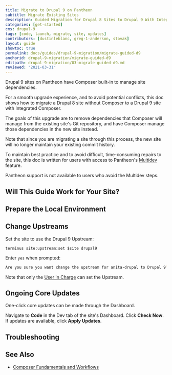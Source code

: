 ```yaml
---
title: Migrate to Drupal 9 on Pantheon
subtitle: Migrate Existing Sites
description: Guided Migration for Drupal 8 Sites to Drupal 9 With Integrated Composer on Pantheon
categories: [get-started]
cms: drupal-9
tags: [code, launch, migrate, site, updates]
contributors: [dustinleblanc, greg-1-anderson, stovak]
layout: guide
showtoc: true
permalink: docs/guides/drupal-9-migration/migrate-guided-d9
anchorid: drupal-9-migration/migrate-guided-d9
editpath: drupal-9-migration/03-migrate-guided-d9.md
reviewed: "2021-03-31"
---
```


Drupal 9 sites on Pantheon have Composer built-in to manage site dependencies.

For a smooth upgrade experience, and to avoid potential conflicts, this doc shows how to migrate a Drupal 8 site without Composer to a Drupal 9 site with Integrated Composer.

The goals of this upgrade are to remove dependencies that Composer will manage from the existing site's Git repository, and have Composer manage those dependencies in the new site instead.

Note that since you are migrating a site through this process, the new site will no longer maintain your existing commit history.

<Alert title="Note" type="info">

To maintain best practice and to avoid difficult, time-consuming repairs to the site, this doc is written for users with access to Pantheon's [Multidev](/multidev) feature.

Pantheon support is not available to users who avoid the Multidev steps.

</Alert>

## Will This Guide Work for Your Site?

<Partial file="drupal-9/upgrade-site-requirements.md" />

## Prepare the Local Environment

<Partial file="drupal-9/prepare-local-environment.md" />

<Partial file="drupal-8-convert-to-composer.md" />

## Change Upstreams

Set the site to use the Drupal 9 Upstream:

```bash{promptUser:user}
terminus site:upstream:set $site drupal9
```

Enter `yes` when prompted:

```bash
Are you sure you want change the upstream for anita-drupal to Drupal 9? (yes/no) [no]:
```

Note that only the [User in Charge](/change-management#site-level-roles-and-permissions) can set the Upstream.

## Ongoing Core Updates

One-click core updates can be made through the Dashboard.

Navigate to **Code** in the Dev tab of the site's Dashboard. Click **Check Now**. If updates are available, click **Apply Updates**.

## Troubleshooting

<Partial file="composer-updating.md" />

## See Also

- [Composer Fundamentals and Workflows](/composer)
